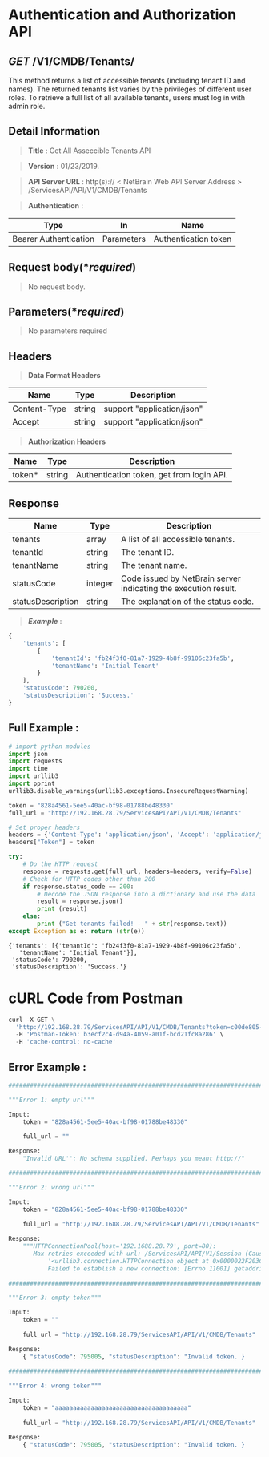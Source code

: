 
# Authentication and Authorization API

## ***GET*** /V1/CMDB/Tenants/
This method returns a list of accessible tenants (including tenant ID and names). The returned tenants list varies by the privileges of different user roles. To retrieve a full list of all available tenants, users must log in with admin role. 

## Detail Information

> **Title** : Get All Asseccible Tenants API<br>

> **Version** : 01/23/2019.

> **API Server URL** : http(s):// < NetBrain Web API Server Address > /ServicesAPI/API/V1/CMDB/Tenants

> **Authentication** : 

|**Type**|**In**|**Name**|
|------|------|------|
|Bearer Authentication| Parameters | Authentication token | 

## Request body(****required***)

>No request body.

 ## Parameters(****required***)

> No parameters required

 ## Headers

> **Data Format Headers**

|**Name**|**Type**|**Description**|
|------|------|------|
| Content-Type | string  | support "application/json" |
| Accept | string  | support "application/json" |

> **Authorization Headers**

|**Name**|**Type**|**Description**|
|------|------|------|
| token* | string  | Authentication token, get from login API. |


 ## Response

|**Name**|**Type**|**Description**|
|------|------|------|
|tenants | array | A list of all accessible tenants.  |
|tenantId| string | The tenant ID.  |
|tenantName| string | The tenant name. |
|statusCode| integer | Code issued by NetBrain server indicating the execution result.  |
|statusDescription| string | The explanation of the status code. |

> ***Example*** :


```python
{
    'tenants': [
        {
            'tenantId': 'fb24f3f0-81a7-1929-4b8f-99106c23fa5b', 
            'tenantName': 'Initial Tenant'
        }
    ], 
    'statusCode': 790200, 
    'statusDescription': 'Success.'
}
```

## Full Example : 


```python
# import python modules 
import json
import requests
import time
import urllib3
import pprint
urllib3.disable_warnings(urllib3.exceptions.InsecureRequestWarning)

token = "828a4561-5ee5-40ac-bf98-01788be48330" 
full_url = "http://192.168.28.79/ServicesAPI/API/V1/CMDB/Tenants"

# Set proper headers
headers = {'Content-Type': 'application/json', 'Accept': 'application/json'}
headers["Token"] = token

try:
    # Do the HTTP request
    response = requests.get(full_url, headers=headers, verify=False)
    # Check for HTTP codes other than 200
    if response.status_code == 200:
        # Decode the JSON response into a dictionary and use the data
        result = response.json()
        print (result)
    else:
        print ("Get tenants failed! - " + str(response.text))
except Exception as e: return (str(e))

```




    {'tenants': [{'tenantId': 'fb24f3f0-81a7-1929-4b8f-99106c23fa5b',
       'tenantName': 'Initial Tenant'}],
     'statusCode': 790200,
     'statusDescription': 'Success.'}



# cURL Code from Postman


```python
curl -X GET \
  'http://192.168.28.79/ServicesAPI/API/V1/CMDB/Tenants?token=c00de805-9210-44a9-9a26-f0c1e944ea36' \
  -H 'Postman-Token: b3ecf2c4-d94a-4059-a01f-bcd21fc8a286' \
  -H 'cache-control: no-cache'
```

## Error Example : 


```python
###################################################################################################################    

"""Error 1: empty url"""

Input:
    token = "828a4561-5ee5-40ac-bf98-01788be48330" 
    
    full_url = ""  

Response:
    "Invalid URL'': No schema supplied. Perhaps you meant http://"

###################################################################################################################    

"""Error 2: wrong url"""

Input:
    token = "828a4561-5ee5-40ac-bf98-01788be48330" 
    
    full_url = "http://192.1688.28.79/ServicesAPI/API/V1/CMDB/Tenants"  

Response:
    """HTTPConnectionPool(host='192.1688.28.79', port=80): 
       Max retries exceeded with url: /ServicesAPI/API/V1/Session (Caused by NewConnectionError(
           '<urllib3.connection.HTTPConnection object at 0x0000022F203C79B0>: 
           Failed to establish a new connection: [Errno 11001] getaddrinfo failed'))"""
    
###################################################################################################################    

"""Error 3: empty token"""

Input:
    token = "" 
    
    full_url = "http://192.168.28.79/ServicesAPI/API/V1/CMDB/Tenants"  

Response:
    { "statusCode": 795005, "statusDescription": "Invalid token. }
     
###################################################################################################################    

"""Error 4: wrong token"""

Input:
    token = "aaaaaaaaaaaaaaaaaaaaaaaaaaaaaaaaaaaaa" 
    
    full_url = "http://192.168.28.79/ServicesAPI/API/V1/CMDB/Tenants"  

Response:
    { "statusCode": 795005, "statusDescription": "Invalid token. }
```

